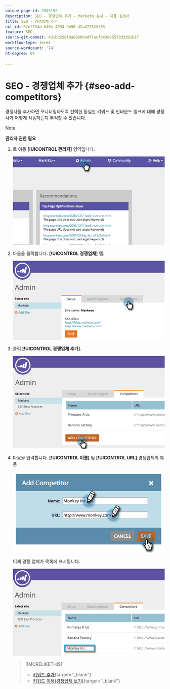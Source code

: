 ```yaml
---
unique-page-id: 2949192
description: SEO - 경쟁업체 추가 - Marketo 문서 - 제품 설명서
title: SEO - 경쟁업체 추가
exl-id: 62ef754d-840e-4094-9b98-d2a472523f03
feature: SEO
source-git-commit: 431bd258f9a68bbb9df7acf043085578d3d91b1f
workflow-type: tm+mt
source-wordcount: '74'
ht-degree: 0%

---
```


# SEO - 경쟁업체 추가 {#seo-add-competitors}

경쟁사를 추가하면 모니터링하도록 선택한 동일한 키워드 및 인바운드 링크에 대해 경쟁사가 어떻게 작동하는지 추적할 수 있습니다.

>[!NOTE]
>
>**관리자 권한 필요**

1. 로 이동 **[!UICONTROL 관리자]** 영역입니다.

   ![](assets/image2014-9-17-21-3a12-3a15.png)

1. 다음을 클릭합니다. **[!UICONTROL 경쟁업체]** 탭.

   ![](assets/image2014-9-17-21-3a12-3a31.png)

1. 클릭 **[!UICONTROL 경쟁업체 추가]**.

   ![](assets/image2014-9-17-21-3a12-3a38.png)

1. 다음을 입력합니다. **[!UICONTROL 이름]** 및 **[!UICONTROL URL]** 경쟁업체의 제품

   ![](assets/image2014-9-17-21-3a13-3a5.png)

   이제 경쟁 업체가 목록에 표시됩니다.

   ![](assets/image2014-9-17-21-3a13-3a14.png)

   >[!MORELIKETHIS]
   >
   >* [키워드 추가](/help/marketo/product-docs/additional-apps/seo/keywords/seo-add-keywords.md){target="_blank"}
   >* [키워드 이해(경쟁업체 보기)](/help/marketo/product-docs/additional-apps/seo/keywords/seo-understanding-keywords.md){target="_blank"}
